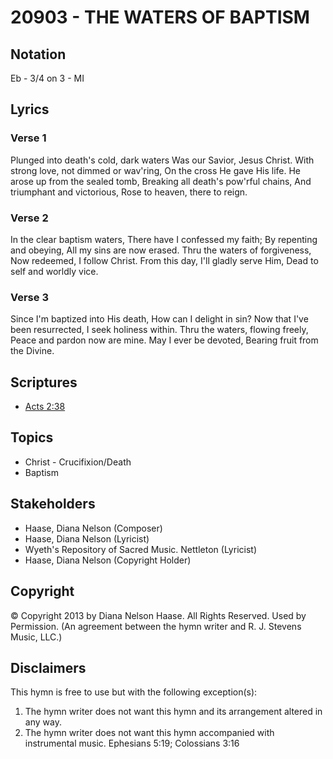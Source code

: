 # 20903 - THE WATERS OF BAPTISM

## Notation

Eb - 3/4 on 3 - MI

## Lyrics

### Verse 1

Plunged into death's cold, dark waters Was our Savior, Jesus Christ. With strong love, not dimmed or wav'ring, On the cross He gave His life. He arose up from the sealed tomb, Breaking all death's pow'rful chains, And triumphant and victorious, Rose to heaven, there to reign.

### Verse 2

In the clear baptism waters, There have I confessed my faith; By repenting and obeying, All my sins are now erased. Thru the waters of forgiveness, Now redeemed, I follow Christ. From this day, I'll gladly serve Him, Dead to self and worldly vice.

### Verse 3

Since I'm baptized into His death, How can I delight in sin? Now that I've been resurrected, I seek holiness within. Thru the waters, flowing freely, Peace and pardon now are mine. May I ever be devoted, Bearing fruit from the Divine.


## Scriptures

- [Acts 2:38](https://www.biblegateway.com/passage/?search=Acts%202%3A38)

## Topics

- Christ - Crucifixion/Death
- Baptism

## Stakeholders

- Haase, Diana Nelson (Composer)
- Haase, Diana Nelson (Lyricist)
- Wyeth's Repository of Sacred Music. Nettleton (Lyricist)
- Haase, Diana Nelson (Copyright Holder)

## Copyright

© Copyright 2013 by Diana Nelson Haase. All Rights Reserved. Used by Permission.
(An agreement between the hymn writer and R. J. Stevens Music, LLC.)

## Disclaimers

This hymn is free to use but with the following exception(s):
1. The hymn writer does not want this hymn and its arrangement altered in any way.
2. The hymn writer does not want this hymn accompanied with instrumental music.
Ephesians 5:19; Colossians 3:16

